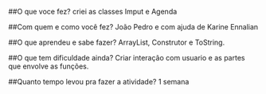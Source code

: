 ##O que voce fez?
	criei as classes Imput e Agenda

##Com quem e como você fez?
	João Pedro e com ajuda de Karine Ennalian
	 

##O que aprendeu e sabe fazer?
	ArrayList, Construtor e ToString.

##O que tem dificuldade ainda?
	Criar interação com usuario e as partes que envolve as funções.


##Quanto tempo levou pra fazer a atividade?
	1 semana
